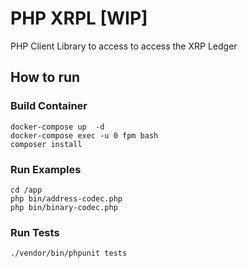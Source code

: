 # PHP XRPL [WIP]

PHP Client Library to access to access the XRP Ledger

## How to run

### Build Container
```
docker-compose up  -d
docker-compose exec -u 0 fpm bash
composer install
```

### Run Examples 
```
cd /app
php bin/address-codec.php
php bin/binary-codec.php
```

### Run Tests
`./vendor/bin/phpunit tests`